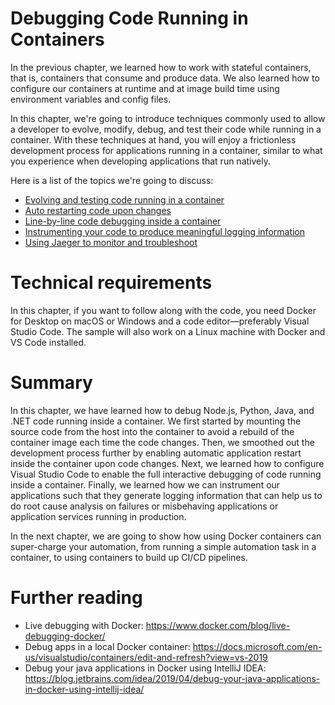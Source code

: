# **Debugging Code Running in Containers**
In the previous chapter, we learned how to work with stateful containers, that is, containers that consume and produce data. We also learned how to configure our containers at runtime and at image build time using environment variables and config files.

In this chapter, we're going to introduce techniques commonly used to allow a developer to evolve, modify, debug, and test their code while running in a container. With these techniques at hand, you will enjoy a frictionless development process for applications running in a container, similar to what you experience when developing applications that run natively.

Here is a list of the topics we're going to discuss:

- [Evolving and testing code running in a container](Evolving-and-testing-code-running-in-a-container.md)
- [Auto restarting code upon changes](Auto-restarting-code-upon-changes.md)
- [Line-by-line code debugging inside a container](Line-by-line-code-debugging-inside-a-container.md)
- [Instrumenting your code to produce meaningful logging information](Instrumenting-your-code-to-produce-meaningful-logging-information.md)
- [Using Jaeger to monitor and troubleshoot](Using-Jaeger-to-monitor-and-troubleshoot.md)

# Technical requirements
In this chapter, if you want to follow along with the code, you need Docker for Desktop on macOS or Windows and a code editor—preferably Visual Studio Code. The sample will also work on a Linux machine with Docker and VS Code installed.

# Summary
In this chapter, we have learned how to debug Node.js, Python, Java, and .NET code running inside a container. We first started by mounting the source code from the host into the container to avoid a rebuild of the container image each time the code changes. Then, we smoothed out the development process further by enabling automatic application restart inside the container upon code changes. Next, we learned how to configure Visual Studio Code to enable the full interactive debugging of code running inside a container. Finally, we learned how we can instrument our applications such that they generate logging information that can help us to do root cause analysis on failures or misbehaving applications or application services running in production.

In the next chapter, we are going to show how using Docker containers can super-charge your automation, from running a simple automation task in a container, to using containers to build up CI/CD pipelines.

# Further reading
- Live debugging with Docker: https://www.docker.com/blog/live-debugging-docker/
- Debug apps in a local Docker container: https://docs.microsoft.com/en-us/visualstudio/containers/edit-and-refresh?view=vs-2019
- Debug your java applications in Docker using IntelliJ IDEA: https://blog.jetbrains.com/idea/2019/04/debug-your-java-applications-in-docker-using-intellij-idea/
